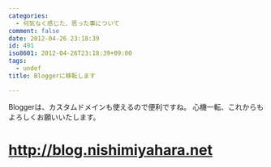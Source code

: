 ```yaml
---
categories:
  - 何気なく感じた、思った事について
comment: false
date: 2012-04-26 23:18:39
id: 491
iso8601: 2012-04-26T23:18:39+09:00
tags:
  - undef
title: Bloggerに移転します

---
```


<p>Bloggerは、カスタムドメインも使えるので便利ですね。
心機一転、これからもよろしくお願いいたします。</p>

<h1><a href="http://www.nqou.net/">http://blog.nishimiyahara.net</a></h1>
    	